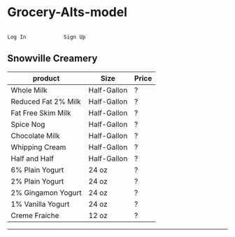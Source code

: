 # Grocery-Alts-model
                                                                        Log In            Sign Up



**Snowville Creamery**
-----------------------
product | Size | Price
--------|------|-------
Whole Milk | Half-Gallon | ?
Reduced Fat 2% Milk | Half-Gallon | ?
Fat Free Skim Milk | Half-Gallon | ?
Spice Nog | Half-Gallon | ?
Chocolate Milk | Half-Gallon | ?
Whipping Cream | Half-Gallon | ?
Half and Half | Half-Gallon | ?
6% Plain Yogurt | 24 oz | ?
2% Plain Yogurt | 24 oz | ?
2% Gingamon Yogurt | 24 oz | ?
1% Vanilla Yogurt | 24 oz | ?
Creme Fraiche | 12 oz | ?
----------------------

